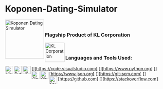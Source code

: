 # Koponen-Dating-Simulator

[<img align="left" alt="Koponen Dating Simulator" width="128px" src="https://imgur.com/jD7k2Ac.png" />][website]

<br />

### Flagship Product of KL Corporation

[<img align="left" alt="KL Corporation" width="64px" src="https://imgur.com/QNZjW7v.png" />][website]

<br />

### Languages and Tools Used:
[<img align="left" alt="Visual Studio Code" width="26px" src="https://upload.wikimedia.org/wikipedia/commons/9/9a/Visual_Studio_Code_1.35_icon.svg" />][https://code.visualstudio.com]
[<img align="left" alt="Python" width="26px" src="https://upload.wikimedia.org/wikipedia/commons/c/c3/Python-logo-notext.svg" />][https://www.python.org]
[<img align="left" alt="JSON" width="26px" src="https://upload.wikimedia.org/wikipedia/commons/c/c9/JSON_vector_logo.svg" />][https://www.json.org]
[<img align="left" alt="Git" width="26px" src="https://upload.wikimedia.org/wikipedia/commons/c/c5/Git_Icon.svg" />][https://git-scm.com]
[<img align="left" alt="GitHub" width="26px" src="https://upload.wikimedia.org/wikipedia/commons/a/ae/Github-desktop-logo-symbol.svg" />][https://github.com]
[<img align="left" alt="Stack Overflow" width="26px" src="https://upload.wikimedia.org/wikipedia/commons/e/ef/Stack_Overflow_icon.svg" />][https://stackoverflow.com]

[//]: # (Temporary)
[website]: http://NALStudio.tk